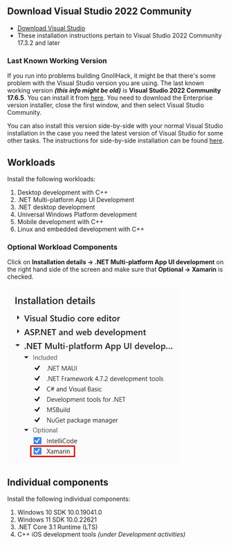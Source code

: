 ## Download Visual Studio 2022 Community

- [Download Visual Studio](https://visualstudio.microsoft.com/vs/community/)
- These installation instructions pertain to Visual Studio 2022 Community 17.3.2 and later

### Last Known Working Version

If you run into problems building GnollHack, it might be that there's some problem with the Visual Studio version you are using. The last known working version ***(this info might be old)*** is **Visual Studio 2022 Community 17.6.5**. You can install it from [here](https://learn.microsoft.com/en-us/visualstudio/releases/2022/release-history). You need to download the Enterprise version installer, close the first window, and then select Visual Studio Community.

You can also install this version side-by-side with your normal Visual Studio installation in the case you need the latest version of Visual Studio for some other tasks. The instructions for side-by-side installation can be found [here](https://learn.microsoft.com/en-us/visualstudio/install/install-visual-studio-versions-side-by-side?view=vs-2022).

## Workloads

Install the following workloads:

1. Desktop development with C++
2. .NET Multi-platform App UI Development
3. .NET desktop development
4. Universal Windows Platform development
5. Mobile development with C++
6. Linux and embedded development with C++

### Optional Workload Components

Click on **Installation details → .NET Multi-platform App UI development** on the right hand side of the screen and make sure that **Optional → Xamarin** is checked.

![visual-studio-installation-for-mobile-development](/uploads/Visual%20Studio%20Installation%20for%20Mobile%20Version%20Development/visual-studio-installation-for-mobile-development.webp)

## Individual components

Install the following individual components:

1. Windows 10 SDK 10.0.19041.0
2. Windows 11 SDK 10.0.22621
3. .NET Core 3.1 Runtime (LTS)
4. C++ iOS development tools *(under Development activities)*
